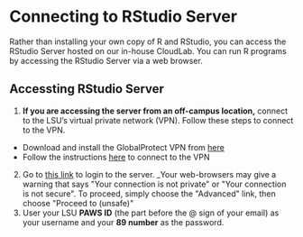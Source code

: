 # Connecting to RStudio Server

Rather than installing your own copy of R and RStudio, you can access the RStudio Server hosted on our in-house CloudLab. You can run R programs by accessing the RStudio Server via a web browser.


## Accessting RStudio Server

1. __If you are accessing the server from an off-campus location,__ connect to the LSU’s virtual private network (VPN). Follow these steps to connect to the VPN.
  * Download and install the GlobalProtect VPN from [here](https://networking.grok.lsu.edu/article.aspx?articleId=20097)
  * Follow the instructions [here](https://networking.grok.lsu.edu/article.aspx?articleid=20099) to connect to the VPN
2. Go to [this link](https://130.39.80.67:18443/) to login to the server. _Your web-browsers may give a warning that says "Your connection is not private" or "Your connection is not secure". To proceed, simply choose the "Advanced" link, then choose "Proceed to <link> (unsafe)"
3. User your LSU __PAWS ID__ (the part before the @ sign of your email) as your username and your __89 number__ as the password.
